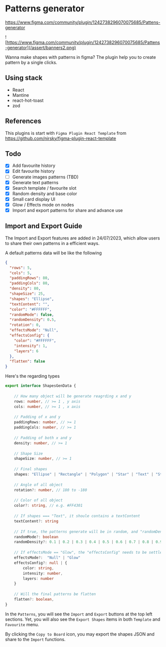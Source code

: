 # Patterns generator

https://www.figma.com/community/plugin/1242738296070075685/Pattens-generator

![https://www.figma.com/community/plugin/1242738296070075685/Pattens-generator](/assert/banners2.png)

Wanna make shapes with patterns in figma? The plugin help you to create pattern
by a single clicks.

## Using stack

- React
- Mantine
- react-hot-toast
- zod

## References

This plugins is start with `Figma Plugin React Template` from
https://github.com/nirsky/figma-plugin-react-template

## Todo

- [x] Add favourite history
- [x] Edit favourite history
- [ ] Generate images patterns (TBD)
- [x] Generate text patterns
- [x] Search template / favourite slot
- [x] Random density and base color
- [x] Small card display UI
- [x] Glow / Effects mode on nodes
- [x] Import and export patterns for share and advance use

## Import and Export Guide

The Import and Export features are added in 24/07/2023, which allow users to
share their own patterns in a efficient ways.

A default patterns data will be like the following

```json
{
  "rows": 5,
  "cols": 5,
  "paddingRows": 80,
  "paddingCols": 80,
  "density": 80,
  "shapeSize": 25,
  "shapes": "Ellipse",
  "textContent": "",
  "color": "#FFFFFF",
  "randomMode": false,
  "randomDensity": 0.5,
  "rotation": 0,
  "effectsMode": "Null",
  "effectsConfig": {
    "color": "#FFFFFF",
    "intensity": 1,
    "layers": 6
  },
  "flatten": false
}
```

Here's the regarding types
```ts
export interface ShapesGenData {

    // How many object will be generate reagrding x and y
    rows: number, // >= 1 , y axis
    cols: number, // >= 1 , x axis

    // Padding of x and y
    paddingRows: number, // >= 1
    paddingCols: number, // >= 1

    // Padding of both x and y
    density: number, // >= 1

    // Shape Size
    shapeSize: number, // >= 1

    // Final shapes 
    shapes: "Ellipse" | "Rectangle" | "Polygon" | "Star" | "Text" | "Star-4" | "Line" | "Ellipse-half" | "Ellipse-one-four",

    // Angle of all object 
    rotation?: number, // 180 to -180

    // Color of all object
    color?: string, // e.g. #FF4301

    // If shapes === "Text", it shoule contains a textContent
    textContent?: string 

    // If true, the patterns generate will be in random, and "randomDensity" needs to be settle
    randomMode?: boolean 
    randomDensity?: 0.1 | 0.2 | 0.3 | 0.4 | 0.5 | 0.6 | 0.7 | 0.8 | 0.9 | 1 // For random number
    
    // If effectsMode == "Glow", the "effectsConfig" needs to be settle
    effectsMode?:  "Null" | "Glow"
    effectsConfig?: null | {
        color: string,
        intensity: number,
        layers: number
    }

    // Will the final patterns be flatten
    flatten?: boolean,
}
```

In the `Patterns`, you will see the `Import` and `Export` buttons at the top left sections. Yet, you will also see the `Export Shapes` items in both `Template` and `Favourite` menu. 

By clicking the `Copy to Board` icon, you may export the shapes JSON and share to the `Import` functions.
